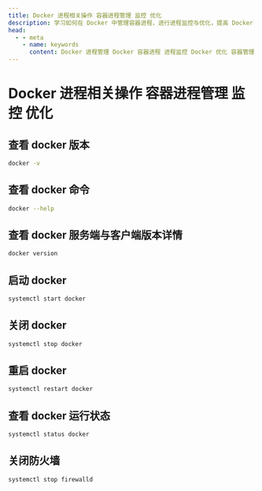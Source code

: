 ```yaml
---
title: Docker 进程相关操作 容器进程管理 监控 优化
description: 学习如何在 Docker 中管理容器进程，进行进程监控与优化，提高 Docker 容器的性能与效率。
head:
  - - meta
    - name: keywords
      content: Docker 进程管理 Docker 容器进程 进程监控 Docker 优化 容器管理 虚拟化
---
```


# Docker 进程相关操作 容器进程管理 监控 优化

## 查看 docker 版本

```bash
docker -v
```

## 查看 docker 命令

```bash
docker --help
```

## 查看 docker 服务端与客户端版本详情

```bash
docker version
```

## 启动 docker

```bash
systemctl start docker
```

## 关闭 docker

```bash
systemctl stop docker
```

## 重启 docker

```bash
systemctl restart docker
```

## 查看 docker 运行状态

```bash
systemctl status docker
```

## 关闭防火墙

```bash
systemctl stop firewalld
```
